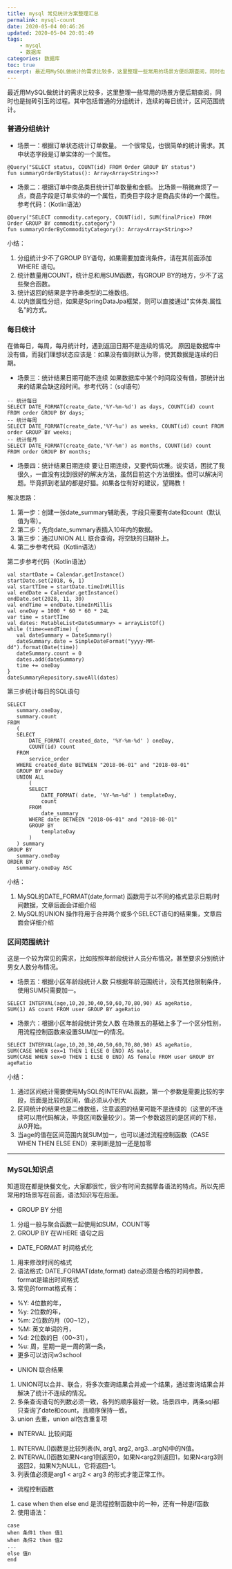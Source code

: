 ```yaml
---
title: mysql 常见统计方案整理汇总
permalink: mysql-count
date: 2020-05-04 00:46:26
updated: 2020-05-04 20:01:49
tags: 
    - mysql
    - 数据库
categories: 数据库
toc: true
excerpt: 最近用MySQL做统计的需求比较多，这里整理一些常用的场景方便后期查阅，同时也是抛砖引玉的过程。其中包括普通的分组统计，连续的每日统计，区间范围统计。
---
```



最近用MySQL做统计的需求比较多，这里整理一些常用的场景方便后期查阅，同时也是抛砖引玉的过程。其中包括普通的分组统计，连续的每日统计，区间范围统计。

### 普通分组统计
- 场景一：根据订单状态统计订单数量。
一个很常见，也很简单的统计需求。其中状态字段是订单实体的一个属性。

```
@Query("SELECT status, COUNT(id) FROM Order GROUP BY status")
fun summaryOrderByStatus(): Array<Array<String>>?
```

- 场景二：根据订单中商品类目统计订单数量和金额。
比场景一稍微麻烦了一点，商品字段是订单实体的一个属性，而类目字段才是商品实体的一个属性。参考代码：（Kotlin语法）

```
@Query("SELECT commodity.category, COUNT(id), SUM(finalPrice) FROM Order GROUP BY commodity.category")
fun summaryOrderByCommodityCategory(): Array<Array<String>>?
```

小结：
1. 分组统计少不了GROUP BY语句，如果需要加查询条件，请在其前面添加 WHERE 语句。
2. 统计数量用COUNT，统计总和用SUM函数，有GROUP BY的地方，少不了这些聚合函数。
3. 统计返回的结果是字符串类型的二维数组。
4. 以内嵌属性分组，如果是SpringDataJpa框架，则可以直接通过"实体类.属性名"的方式。

### 每日统计
在做每日，每周，每月统计时，遇到返回日期不是连续的情况。
原因是数据库中没有值，而我们理想状态应该是：如果没有值则默认为零，使其数据是连续的日期。

- 场景三：统计结果日期可能不连续
如果数据库中某个时间段没有值，那统计出来的结果会缺这段时间。参考代码：（sql语句）

```mysql
-- 统计每日
SELECT DATE_FORMAT(create_date,'%Y-%m-%d') as days, COUNT(id) count FROM order GROUP BY days;
-- 统计每周
SELECT DATE_FORMAT(create_date,'%Y-%u') as weeks, COUNT(id) count FROM order GROUP BY weeks;
-- 统计每月
SELECT DATE_FORMAT(create_date,'%Y-%m') as months, COUNT(id) count FROM order GROUP BY months;
```
- 场景四：统计结果日期连续
要让日期连续，又要代码优雅。说实话，困扰了我很久，一直没有找到很好的解决方法，虽然目前这个方法很挫。但可以解决问题。毕竟抓到老鼠的都是好猫。如果各位有好的建议，望赐教！

解决思路：
1. 第一步：创建一张date_summary辅助表，字段只需要有date和count（默认值为零）。
2. 第二步：先向date_summary表插入10年内的数据。
3. 第三步：通过UNION ALL 联合查询，将空缺的日期补上。
4. 第二步参考代码（Kotlin语法）

第二步参考代码（Kotlin语法）
```
val startDate = Calendar.getInstance()
startDate.set(2018, 6, 1)
val startTIme = startDate.timeInMillis
val endDate = Calendar.getInstance()
endDate.set(2028, 11, 30)
val endTime = endDate.timeInMillis
val oneDay = 1000 * 60 * 60 * 24L
var time = startTIme
val dates: MutableList<DateSummary> = arrayListOf()
while (time<=endTime) {
   val dateSummary = DateSummary()
   dateSummary.date = SimpleDateFormat("yyyy-MM-dd").format(Date(time))
   dateSummary.count = 0
   dates.add(dateSummary)
   time += oneDay
}
dateSummaryRepository.saveAll(dates)
```

第三步统计每日的SQL语句
```
SELECT
   summary.oneDay,
   summary.count 
FROM
   (
   SELECT
       DATE_FORMAT( created_date, '%Y-%m-%d' ) oneDay,
       COUNT(id) count 
   FROM
       service_order 
   WHERE created_date BETWEEN "2018-06-01" and "2018-08-01"
   GROUP BY oneDay 
   UNION ALL
       (
       SELECT
           DATE_FORMAT( date, '%Y-%m-%d' ) templateDay,
           count
       FROM
           date_summary
       WHERE date BETWEEN "2018-06-01" and "2018-08-01"
       GROUP BY
           templateDay
       ) 
   ) summary 
GROUP BY
   summary.oneDay 
ORDER BY
   summary.oneDay ASC
```

小结：
1. MySQL的DATE_FORMAT(date,format) 函数用于以不同的格式显示日期/时间数据，文章后面会详细介绍
2. MySQL的UNION 操作符用于合并两个或多个SELECT语句的结果集，文章后面会详细介绍

### 区间范围统计
这是一个较为常见的需求，比如按照年龄段统计人员分布情况，甚至要求分别统计男女人数分布情况。

- 场景五：根据小区年龄段统计人数
只根据年龄范围统计，没有其他限制条件，使用SUM只需要加一。

```mysql
SELECT INTERVAL(age,10,20,30,40,50,60,70,80,90) AS ageRatio, 
SUM(1) AS count FROM user GROUP BY ageRatio
```

- 场景六：根据小区年龄段统计男女人数
在场景五的基础上多了一个区分性别，用流程控制函数来设置SUM加一的情况。

```mysql
SELECT INTERVAL(age,10,20,30,40,50,60,70,80,90) AS ageRatio, 
SUM(CASE WHEN sex=1 THEN 1 ELSE 0 END) AS male,
SUM(CASE WHEN sex=0 THEN 1 ELSE 0 END) AS female FROM user GROUP BY ageRatio
```

小结：
1. 通过区间统计需要使用MySQL的INTERVAL函数，第一个参数是需要比较的字段，后面是比较的区间，值必须从小到大
2. 区间统计的结果也是二维数组，注意返回的结果可能不是连续的（这里的不连续可以用代码解决，毕竟区间数量较少）。第一个参数返回的是区间的下标，从0开始。
3. 当age的值在区间范围内就SUM加一，也可以通过流程控制函数（CASE WHEN THEN ELSE END）来判断是加一还是加零

---

### MySQL知识点
知道现在都是快餐文化，大家都很忙，很少有时间去揣摩各语法的特点。所以先把常用的场景写在前面，语法知识写在后面。

- GROUP BY 分组
1. 分组一般与聚合函数一起使用如SUM，COUNT等
2. GROUP BY 在WHERE 语句之后

- DATE_FORMAT 时间格式化

1. 用来修改时间的格式
2. 语法格式: DATE_FORMAT(date,format) date必须是合格的时间参数，format是输出时间格式
3. 常见的format格式有：
* %Y: 4位数的年，
* %y: 2位数的年，
* %m: 2位数的月（00~12），
* %M: 英文单词的月，
* %d: 2位数的日（00~31），
* %u: 周，星期一是一周的第一条，
* 更多可以访问w3school

- UNION 联合结果

1. UNION可以合并、联合，将多次查询结果合并成一个结果，通过查询结果合并解决了统计不连续的情况。
2. 多条查询语句的列数必须一致，各列的顺序最好一致。场景四中，两条sql都只查询了date和count，且顺序保持一致。
3. union 去重，union all包含重复项

- INTERVAL 比较间距

1. INTERVAL()函数是比较列表(N, arg1, arg2, arg3...argN)中的N值。
2. INTERVAL()函数如果N<arg1则返回0，如果N<arg2则返回1，如果N<arg3则返回2，如果N为NULL，它将返回-1。
3. 列表值必须是arg1 < arg2 < arg3 的形式才能正常工作。

- 流程控制函数
  
1. case when then else end 是流程控制函数中的一种，还有一种是if函数
2. 使用语法：

```
case 
when 条件1 then 值1
when 条件2 then 值2
...
else 值n
end
```
